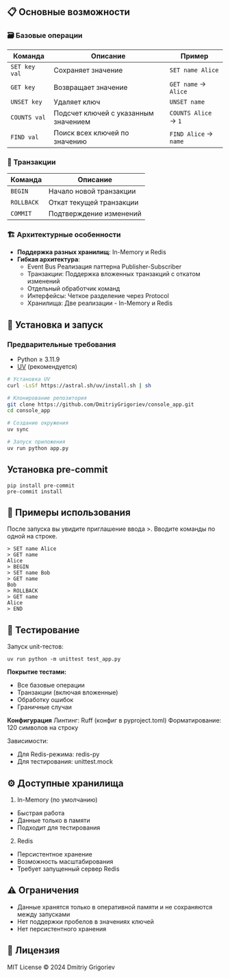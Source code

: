 ## 📋 Основные возможности

### 🗃️ Базовые операции
| Команда       | Описание                                  | Пример                   |
|---------------|------------------------------------------|--------------------------|
| `SET key val` | Сохраняет значение                       | `SET name Alice`         |
| `GET key`     | Возвращает значение                      | `GET name` → `Alice`     |
| `UNSET key`   | Удаляет ключ                             | `UNSET name`             |
| `COUNTS val`  | Подсчет ключей с указанным значением     | `COUNTS Alice` → `1`     |
| `FIND val`    | Поиск всех ключей по значению            | `FIND Alice` → `name`    |

### 💾 Транзакции
| Команда       | Описание                     |
|---------------|-----------------------------|
| `BEGIN`       | Начало новой транзакции      |
| `ROLLBACK`    | Откат текущей транзакции     |
| `COMMIT`      | Подтверждение изменений      |

### 🏗️ Архитектурные особенности
- **Поддержка разных хранилищ**: In-Memory и Redis
- **Гибкая архитектура**: 
  - Event Bus Реализация паттерна Publisher-Subscriber
  - Транзакции: Поддержка вложенных транзакций с откатом изменений
  - Отдельный обработчик команд
  - Интерфейсы: Четкое разделение через Protocol
  - Хранилища: Две реализации - In-Memory и Redis

## 🚀 Установка и запуск

### Предварительные требования
- Python ≥ 3.11.9
- [UV](https://github.com/astral-sh/uv) (рекомендуется)

```bash
# Установка UV
curl -LsSf https://astral.sh/uv/install.sh | sh

# Клонирование репозитория
git clone https://github.com/DmitriyGrigoriev/console_app.git
cd console_app

# Создание окружения
uv sync

# Запуск приложения
uv run python app.py
```

## Установка pre-commit
```
pip install pre-commit
pre-commit install
```

## 📝 Примеры использования
После запуска вы увидите приглашение ввода >. Вводите команды по одной на строке.
```
> SET name Alice
> GET name
Alice
> BEGIN
> SET name Bob
> GET name
Bob
> ROLLBACK
> GET name
Alice
> END
```
## 🧪 Тестирование
Запуск unit-тестов:
```
uv run python -m unittest test_app.py
```
**Покрытие тестами:**

* Все базовые операции
* Транзакции (включая вложенные)
* Обработку ошибок
* Граничные случаи


**Конфигурация**
Линтинг: Ruff (конфиг в pyproject.toml)
Форматирование: 120 символов на строку

Зависимости:
- Для Redis-режима: redis-py
- Для тестирования: unittest.mock

## ⚙️ Доступные хранилища

1. In-Memory (по умолчанию)
- Быстрая работа
- Данные только в памяти
- Подходит для тестирования

2. Redis
- Персистентное хранение
- Возможность масштабирования
- Требует запущенный сервер Redis

## ⚠️ Ограничения
* Данные хранятся только в оперативной памяти и не сохраняются между запусками
* Нет поддержки пробелов в значениях ключей
* Нет персистентного хранения

## 📜 Лицензия
MIT License © 2024 Dmitriy Grigoriev